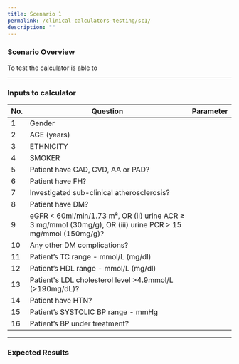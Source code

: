 ```yaml
---
title: Scenario 1
permalink: /clinical-calculators-testing/sc1/
description: ""
---
```

### Scenario Overview 
To test the calculator is able to
<hr>

### Inputs to calculator
| No. | Question | Parameter |
| -------- | -------- | -------- |
| 1    | Gender     |      |
| 2   | AGE (years)     |     |
| 3    | ETHNICITY     |      |
| 4   | SMOKER     |     |
| 5   | Patient have CAD, CVD, AA or PAD?    |      |
| 6   | Patient have FH?   |    |
| 7   | Investigated sub-clinical atherosclerosis?     |     |
| 8   | Patient have DM?     |     |
| 9   | eGFR &lt; 60ml/min/1.73 m², OR (ii) urine ACR ≥ 3 mg/mmol (30mg/g), OR (iii) urine PCR &gt; 15 mg/mmol (150mg/g)?     |      |
| 10   | Any other DM complications?     |     |
| 11  | Patient’s TC range - mmol/L (mg/dl)    |      |
| 12  | Patient’s HDL range - mmol/L (mg/dl)     |     |
| 13  | Patient's LDL cholesterol level &gt;4.9mmol/L (&gt;190mg/dL)?     |     |
| 14 | Patient have HTN?     |     |
| 15  | Patient’s SYSTOLIC BP range - mmHg    |     |
| 16   | Patient’s BP under treatment?   |     |
<hr>

### Expected Results
